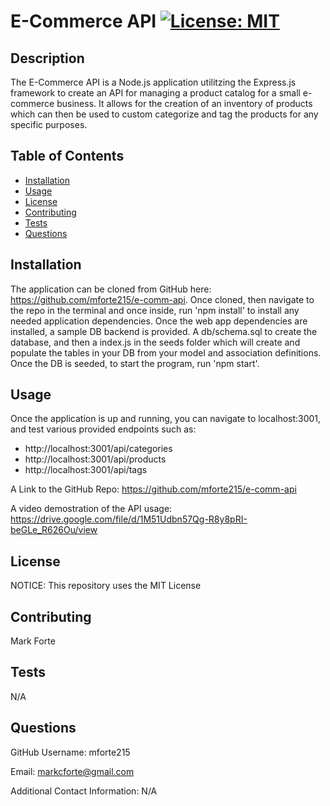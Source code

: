 # E-Commerce API [![License: MIT](https://img.shields.io/badge/License-MIT-yellow.svg)](https://opensource.org/licenses/MIT)

## Description

The E-Commerce API is a Node.js application utilitzing the Express.js framework to create an API for managing a product catalog for a small e-commerce business. It allows for the creation of an inventory of products which can then be used to custom categorize and tag the products for any specific purposes.

## Table of Contents

- [Installation](#installation)
- [Usage](#usage)
- [License](#license)
- [Contributing](#contributing)
- [Tests](#tests)
- [Questions](#questions)

## Installation

The application can be cloned from GitHub here: https://github.com/mforte215/e-comm-api. Once cloned, then navigate to the repo in the terminal and once inside, run 'npm install' to install any needed application dependencies. Once the web app dependencies are installed, a sample DB backend is provided. A db/schema.sql to create the database, and then a index.js in the seeds folder which will create and populate the tables in your DB from your model and association definitions. Once the DB is seeded, to start the program, run 'npm start'.

## Usage

Once the application is up and running, you can navigate to localhost:3001, and test various provided endpoints such as:

- http://localhost:3001/api/categories
- http://localhost:3001/api/products
- http://localhost:3001/api/tags

A Link to the GitHub Repo: https://github.com/mforte215/e-comm-api

A video demostration of the API usage: https://drive.google.com/file/d/1M51Udbn57Qg-R8y8pRI-beGLe_R626Ou/view

## License

NOTICE: This repository uses the MIT License

## Contributing

Mark Forte

## Tests

N/A

## Questions

GitHub Username: mforte215

Email: markcforte@gmail.com

Additional Contact Information: N/A
